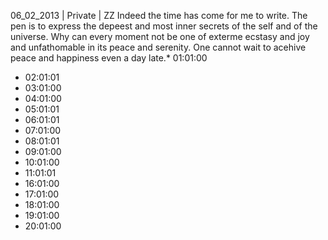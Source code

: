 06_02_2013 | Private | ZZ 
Indeed the time has come for me to write. The pen is to express the depeest and most inner secrets of the self and of the universe. Why can every moment not be one of exterme ecstasy and joy and unfathomable in its peace and serenity. One cannot wait to acehive peace and happiness even a day late.* 01:01:00
* 02:01:01
* 03:01:00
* 04:01:00
* 05:01:01
* 06:01:01
* 07:01:00
* 08:01:01
* 09:01:00
* 10:01:00
* 11:01:01
* 16:01:00
* 17:01:00
* 18:01:00
* 19:01:00
* 20:01:00
